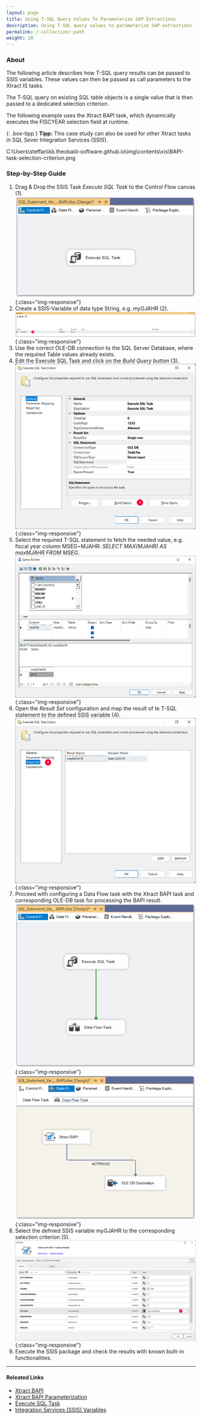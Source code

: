 ```yaml
---
layout: page
title: Using T-SQL Query Values To Parameterize SAP Extractions
description: Using T-SQL query values to parameterize SAP extractions 
permalink: /:collection/:path
weight: 20
---
```

### About

The following article describes how T-SQL query results can be passed to SSIS variables. These values can then be passed as call parameters to the Xtract IS tasks. 

The T-SQL query on existing SQL table objects is a single value that is then passed to a dedicated selection criterion. 

The following example uses the Xtract BAPI task, which dynamically executes the FISCYEAR selection field at runtime. 

{: .box-tipp }
**Tipp:**  This case study can also be used for other Xtract tasks in SQL Sever Integration Services (SSIS).


C:\Users\steffan\kb.theobald-software.github.io\img\contents\xis\BAPI-task-selection-criterion.png

### Step-by-Step Guide

1. Drag & Drop the SSIS Task *Execute SQL Task* to the Control Flow canvas (1).
![Execute SQL Task - Control Flow](/img/contents/xis/control-flow-execute-sql-task.png){:class="img-responsive"}
2. Create a SSIS-Variable of data type String, e.g. myGJAHR (2).
![Execute SQL Task - Control Flow](/img/contents/xis/ssis-variable-myGJAHR.png){:class="img-responsive"}
3. Use the correct OLE-DB connection to the SQL Server Database, where the required Table values already exists.
4. Edit the Execute SQL Task and click on the *Build Query button* (3).
![Execute SQL Task - Control Flow](/img/contents/xis/build-query-button.png){:class="img-responsive"}
5. Select the required T-SQL statement to fetch the needed value, e.g. fiscal year column MSEG~MJAHR: *SELECT MAX(MJAHR) AS maxMJAHR FROM MSEG*.
![Execute SQL Task - Control Flow](/img/contents/xis/query-builder.png){:class="img-responsive"}
6. Open the *Result Set* configuration and map the result of te T-SQL statement to the defined SSIS variable (4).
![Execute SQL Task - Control Flow](/img/contents/xis/result-set-configuration.png){:class="img-responsive"}
7. Proceed with configuring a Data Flow task with the Xtract BAPI task and corresponding OLE-DB task for processing the BAPI result.
![Execute SQL Task - Control Flow](/img/contents/xis/data-flow-task.png){:class="img-responsive"}
![Execute SQL Task - Control Flow](/img/contents/xis/data-flow-task-xtract-BAPI.png){:class="img-responsive"}
8. Select the defnied SSIS variable myGJAHR to the corresponding selection criterion (5).
![Execute SQL Task - Control Flow](/img/contents/xis/BAPI-task-selection-criterion.png){:class="img-responsive"}
9. Execute the SSIS package and check the results with known built-in functionalities.

****
#### Releated Links
- [Xtract BAPI](https://help.theobald-software.com/en/xtract-is/bapi)
- [Xtract BAPI Parameterization](https://help.theobald-software.com/en/xtract-is/bapi/parameters)
- [Execute SQL Task](https://learn.microsoft.com/en-us/sql/integration-services/control-flow/execute-sql-task?view=sql-server-ver16)
- [Integration Services (SSIS) Variables](https://learn.microsoft.com/en-us/sql/integration-services/integration-services-ssis-variables?view=sql-server-ver16)
